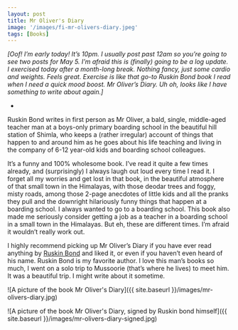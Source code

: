 ```yaml
---
layout: post
title: Mr Oliver's Diary
image: '/images/fi-mr-olivers-diary.jpeg'
tags: [Books]
---
```


*[Oof! I’m early today! It’s 10pm. I usually post past 12am so you’re going to see two posts for May 5. I’m afraid this is (finally) going to be a log update. I exercised today after a month-long break. Nothing fancy, just some cardio and weights. Feels great. Exercise is like that go-to Ruskin Bond book I read when I need a quick mood boost. Mr Oliver’s Diary. Uh oh, looks like I have something to write about again.]*

*

Ruskin Bond writes in first person as Mr Oliver, a bald, single, middle-aged teacher man at a boys-only primary boarding school in the beautiful hill station of Shimla, who keeps a (rather irregular) account of things that happen to and around him as he goes about his life teaching and living in the company of 6-12 year-old kids and boarding school colleagues.

It’s a funny and 100% wholesome book. I’ve read it quite a few times already, and (surprisingly) I always laugh out loud every time I read it. I forget all my worries and get lost in that book, in the beautiful atmosphere of that small town in the Himalayas, with those deodar trees and foggy, misty roads, among those 2-page anecdotes of little kids and all the pranks they pull and the downright hilariously funny things that happen at a boarding school. I always wanted to go to a boarding school. This book also made me seriously consider getting a job as a teacher in a boarding school in a small town in the Himalayas. But eh, these are different times. I’m afraid it wouldn’t really work out.

I highly recommend picking up Mr Oliver’s Diary if you have ever read anything by [Ruskin Bond](https://en.wikipedia.org/wiki/Ruskin_Bond) and liked it, or even if you haven’t even heard of his name. Ruskin Bond is my favorite author. I love this man’s books so much, I went on a solo trip to Mussoorie (that’s where he lives) to meet him. It was a beautiful trip. I might write about it sometime.

![A picture of the book Mr Oliver's Diary]({{ site.baseurl }}/images/mr-olivers-diary.jpg)

![A picture of the book Mr Oliver's Diary, signed by Ruskin bond himself]({{ site.baseurl }}/images/mr-olivers-diary-signed.jpg)